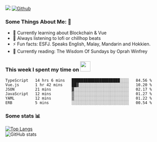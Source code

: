 ![](https://visitor-badge.laobi.icu/badge?page_id=seanho96.seanho96)
[![Github](https://img.shields.io/github/followers/seanho96?label=Follow&style=social)](https://github.com/seanho96)

### Some Things About Me: 👋
- 🌱 Currently learning about Blockchain & Vue
- :musical_note: Always listening to lofi or chillhop beats
- :zap: Fun facts: ESFJ. Speaks English, Malay, Mandarin and Hokkien.
- :book: Currently reading: The Wisdom Of Sundays by Oprah Winfrey

### This week I spent my time on <img src="https://media.giphy.com/media/SvQzkTQb3ZwKcj1QTO/giphy.gif" width="32">

<!--START_SECTION:waka-->

```text
TypeScript   14 hrs 6 mins   █████████████████████░░░░   84.56 %
Vue.js       1 hr 42 mins    ██▓░░░░░░░░░░░░░░░░░░░░░░   10.20 %
JSON         21 mins         ▓░░░░░░░░░░░░░░░░░░░░░░░░   02.17 %
JavaScript   12 mins         ▒░░░░░░░░░░░░░░░░░░░░░░░░   01.27 %
YAML         12 mins         ▒░░░░░░░░░░░░░░░░░░░░░░░░   01.22 %
ERB          5 mins          ░░░░░░░░░░░░░░░░░░░░░░░░░   00.54 %
```

<!--END_SECTION:waka-->

### Some stats 📊

[![Top Langs](https://github-readme-stats.vercel.app/api/top-langs/?username=seanho96&layout=compact&theme=graywhite)](https://github.com/anuraghazra/github-readme-stats)
<br/>
![GitHub stats](https://github-readme-stats.vercel.app/api?username=seanho96&show_icons=true&theme=graywhite)

